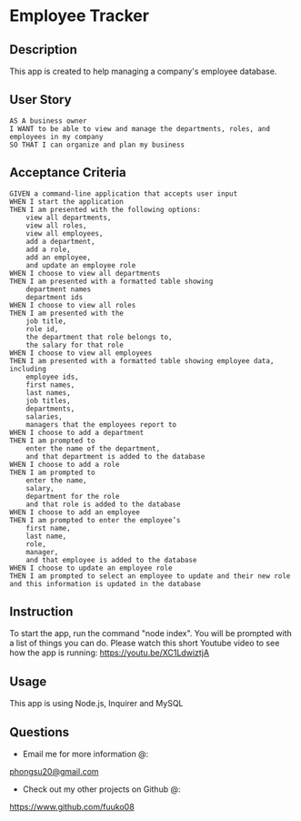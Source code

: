 # Employee Tracker

## Description
This app is created to help managing a company's employee database. 

## User Story
```
AS A business owner
I WANT to be able to view and manage the departments, roles, and employees in my company
SO THAT I can organize and plan my business
```

## Acceptance Criteria
```
GIVEN a command-line application that accepts user input
WHEN I start the application
THEN I am presented with the following options: 
    view all departments, 
    view all roles, 
    view all employees, 
    add a department, 
    add a role, 
    add an employee, 
    and update an employee role
WHEN I choose to view all departments
THEN I am presented with a formatted table showing 
    department names 
    department ids
WHEN I choose to view all roles
THEN I am presented with the 
    job title, 
    role id, 
    the department that role belongs to,
    the salary for that role
WHEN I choose to view all employees
THEN I am presented with a formatted table showing employee data, including 
    employee ids, 
    first names, 
    last names, 
    job titles, 
    departments, 
    salaries,
    managers that the employees report to
WHEN I choose to add a department
THEN I am prompted to 
    enter the name of the department,
    and that department is added to the database
WHEN I choose to add a role
THEN I am prompted to 
    enter the name, 
    salary, 
    department for the role 
    and that role is added to the database
WHEN I choose to add an employee
THEN I am prompted to enter the employee’s 
    first name, 
    last name, 
    role, 
    manager, 
    and that employee is added to the database
WHEN I choose to update an employee role
THEN I am prompted to select an employee to update and their new role and this information is updated in the database
```

## Instruction
To start the app, run the command "node index". You will be prompted with a list of things you can do.
Please watch this short Youtube video to see how the app is running: https://youtu.be/XC1LdwiztjA

## Usage
This app is using Node.js, Inquirer and MySQL

## Questions

* Email me for more information @:

phongsu20@gmail.com

* Check out my other projects on Github @:

https://www.github.com/fuuko08

